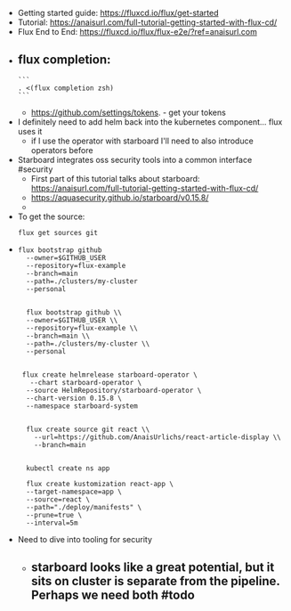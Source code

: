 - Getting started guide: https://fluxcd.io/flux/get-started
- Tutorial: https://anaisurl.com/full-tutorial-getting-started-with-flux-cd/
- Flux End to End: https://fluxcd.io/flux/flux-e2e/?ref=anaisurl.com
- flux completion:
	-
	  ```
	  . <(flux completion zsh)
	  ```
	- https://github.com/settings/tokens. - get your tokens
- I definitely need to add helm back into the kubernetes component... flux uses it
	- if I use the operator with starboard I'll need to also introduce operators before
- Starboard integrates oss security tools into a common interface #security
	- First part of this tutorial talks about starboard: https://anaisurl.com/full-tutorial-getting-started-with-flux-cd/
	- https://aquasecurity.github.io/starboard/v0.15.8/
	-
- To get the source: 
  ```
  flux get sources git
  ```
-
  ```
  flux bootstrap github 
    --owner=$GITHUB_USER 
    --repository=flux-example
    --branch=main 
    --path=./clusters/my-cluster 
    --personal
  
  
    flux bootstrap github \\
    --owner=$GITHUB_USER \\
    --repository=flux-example \\
    --branch=main \\
    --path=./clusters/my-cluster \\
    --personal
  
  
   flux create helmrelease starboard-operator \
     --chart starboard-operator \
    --source HelmRepository/starboard-operator \
    --chart-version 0.15.8 \
    --namespace starboard-system
  
  
    flux create source git react \\
      --url=https://github.com/AnaisUrlichs/react-article-display \\
      --branch=main
  
  
    kubectl create ns app
  
    flux create kustomization react-app \
    --target-namespace=app \
    --source=react \
    --path="./deploy/manifests" \
    --prune=true \
    --interval=5m 
  ```
- Need to dive into tooling for security
	- starboard looks like a great potential, but it sits on cluster is separate from the pipeline. Perhaps we need both #todo
		-
